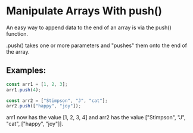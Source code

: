 # Manipulate Arrays With push()
An easy way to append data to the end of an array is via the push() function.

.push() takes one or more parameters and "pushes" them onto the end of the array.

## Examples:
```javascript
const arr1 = [1, 2, 3];
arr1.push(4);

const arr2 = ["Stimpson", "J", "cat"];
arr2.push(["happy", "joy"]);
```
arr1 now has the value [1, 2, 3, 4] and arr2 has the value ["Stimpson", "J", "cat", ["happy", "joy"]].
